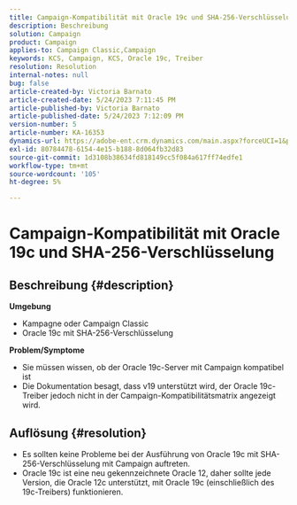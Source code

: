 ```yaml
---
title: Campaign-Kompatibilität mit Oracle 19c und SHA-256-Verschlüsselung
description: Beschreibung
solution: Campaign
product: Campaign
applies-to: Campaign Classic,Campaign
keywords: KCS, Campaign, KCS, Oracle 19c, Treiber
resolution: Resolution
internal-notes: null
bug: false
article-created-by: Victoria Barnato
article-created-date: 5/24/2023 7:11:45 PM
article-published-by: Victoria Barnato
article-published-date: 5/24/2023 7:12:09 PM
version-number: 5
article-number: KA-16353
dynamics-url: https://adobe-ent.crm.dynamics.com/main.aspx?forceUCI=1&pagetype=entityrecord&etn=knowledgearticle&id=ab2b2ed1-66fa-ed11-8849-6045bd006b3d
exl-id: 80784478-6154-4e15-b188-8d064fb32d83
source-git-commit: 1d3108b38634fd818149cc5f084a617ff74edfe1
workflow-type: tm+mt
source-wordcount: '105'
ht-degree: 5%

---
```


# Campaign-Kompatibilität mit Oracle 19c und SHA-256-Verschlüsselung

## Beschreibung {#description}

<b>Umgebung</b>
- Kampagne oder Campaign Classic
- Oracle 19c mit SHA-256-Verschlüsselung

<b>Problem/Symptome</b>
- Sie müssen wissen, ob der Oracle 19c-Server mit Campaign kompatibel ist
- Die Dokumentation besagt, dass v19 unterstützt wird, der Oracle 19c-Treiber jedoch nicht in der Campaign-Kompatibilitätsmatrix angezeigt wird.



## Auflösung {#resolution}


- Es sollten keine Probleme bei der Ausführung von Oracle 19c mit SHA-256-Verschlüsselung mit Campaign auftreten.
- Oracle 19c ist eine neu gekennzeichnete Oracle 12, daher sollte jede Version, die Oracle 12c unterstützt, mit Oracle 19c (einschließlich des 19c-Treibers) funktionieren.
